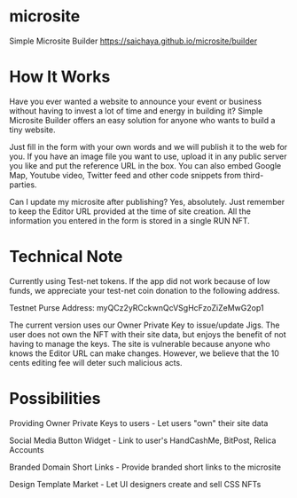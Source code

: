 # microsite
Simple Microsite Builder
https://saichaya.github.io/microsite/builder


# How It Works
Have you ever wanted a website to announce your event or business without having to invest a lot of time and energy in building it? Simple Microsite Builder offers an easy solution for anyone who wants to build a tiny website.

Just fill in the form with your own words and we will publish it to the web for you. If you have an image file you want to use, upload it in any public server you like and put the reference URL in the box. You can also embed Google Map, Youtube video, Twitter feed and other code snippets from third-parties.

Can I update my microsite after publishing? Yes, absolutely. Just remember to keep the Editor URL provided at the time of site creation. All the information you entered in the form is stored in a single RUN NFT.

# Technical Note
Currently using Test-net tokens. If the app did not work because of low funds, we appreciate your test-net coin donation to the following address.

Testnet Purse Address: myQCz2yRCckwnQcVSgHcFzoZiZeMwG2op1

The current version uses our Owner Private Key to issue/update Jigs. The user does not own the NFT with their site data, but enjoys the benefit of not having to manage the keys. The site is vulnerable because anyone who knows the Editor URL can make changes. However, we believe that the 10 cents editing fee will deter such malicious acts.

# Possibilities
Providing Owner Private Keys to users - Let users "own" their site data

Social Media Button Widget - Link to user's HandCashMe, BitPost, Relica Accounts

Branded Domain Short Links - Provide branded short links to the microsite

Design Template Market - Let UI designers create and sell CSS NFTs 

